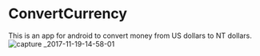 # ConvertCurrency
This is an app for android to convert money from US dollars to NT dollars.
![capture _2017-11-19-14-58-01](https://user-images.githubusercontent.com/26075572/32995532-6c0481bc-cd3b-11e7-90c0-21be3a04691d.png)
